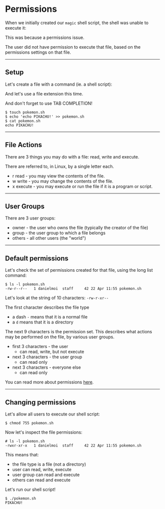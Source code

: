 # Permissions


When we initially created our `magic` shell script, the shell was unable to execute it:

This was because a permissions issue.

The user did not have permission to execute that file, based on the permissions settings on that file.


---
## Setup

Let's create a file with a command (ie. a shell script):

And let's use a file extension this time.

And don't forget to use TAB COMPLETION!

```
$ touch pokemon.sh
$ echo 'echo PIKACHU!' >> pokemon.sh
$ cat pokemon.sh
echo PIKACHU!
```

---
## File Actions
There are 3 things you may do with a file: read, write and execute.

There are referred to, in Linux, by a single letter each.
- r read - you may view the contents of the file.
- w write - you may change the contents of the file.
- x execute - you may execute or run the file if it is a program or script.

---
## User Groups
There are 3 user groups:
- owner - the user who owns the file (typically the creator of the file)
- group - the user group to which a file belongs
- others - all other users (the "world")


---
## Default permissions
Let's check the set of permissions created for that file, using the long list command:
```
$ ls -l pokemon.sh
-rw-r--r--   1 danielmoi  staff     42 22 Apr 11:55 pokemon.sh
```

Let's look at the string of 10 characters: `-rw-r-xr--`

The first character describes the file type
- a dash `-` means that it is a normal file
- a `d` means that it is a directory

The next 9 characters is the permission set. This describes what actions may be performed on the file, by various user groups.
- first 3 characters - the user
  - can read, write, but not execute
- next 3 characters - the user group
  - can read only
- next 3 characters - everyone else
  - can read only

You can read more about permissions [here](/chmod.md).



---
## Changing permissions
Let's allow all users to execute our shell script:
```
$ chmod 755 pokemon.sh
```

Now let's inspect the file permissions:
```
# ls -l pokemon.sh
-rwxr-xr-x   1 danielmoi  staff     42 22 Apr 11:55 pokemon.sh
```

This means that:
- the file type is a file (not a directory)
- user can read, write, execute
- user group can read and execute
- others can read and execute


Let's run our shell script!
```
$ ./pokemon.sh
PIKACHU!
```

